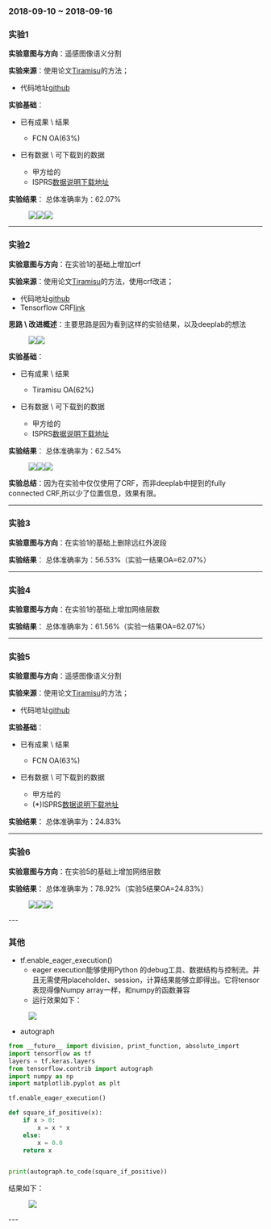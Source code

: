 ### 2018-09-10 ~ 2018-09-16

###  **实验1**

**实验意图与方向**：遥感图像语义分割

**实验来源**：使用论文[Tiramisu](https://arxiv.org/abs/1611.09326)的方法；

- 代码地址[github](https://github.com/HasnainRaz/FC-DenseNet-TensorFlow)

**实验基础**：

- 已有成果 \ 结果
	+ FCN OA(63%)

- 已有数据 \ 可下载到的数据
	+ 甲方给的
	+ ISPRS[数据说明下载地址](http://www2.isprs.org/commissions/comm2/wg4/vaihingen-2d-semantic-labeling-contest.html)

**实验结果**：
总体准确率为：62.07%
<figure class="third">
    <img src="1.png"><img src="1o.png"><img src="1s.png">
</figure>

---

###  **实验2**

**实验意图与方向**：在实验1的基础上增加crf

**实验来源**：使用论文[Tiramisu](https://arxiv.org/abs/1611.09326)的方法，使用crf改进；

- 代码地址[github](https://github.com/HasnainRaz/FC-DenseNet-TensorFlow)
- Tensorflow CRF[link](https://www.tensorflow.org/api_guides/python/contrib.crf)

**思路 \ 改进概述**：主要思路是因为看到这样的实验结果，以及deeplab的想法
<figure class="half">
    <img src="27.png"><img src="27o.png">
</figure>

**实验基础**：

- 已有成果 \ 结果
	+ Tiramisu OA(62%)

- 已有数据 \ 可下载到的数据
	+ 甲方给的
	+ ISPRS[数据说明下载地址](http://www2.isprs.org/commissions/comm2/wg4/vaihingen-2d-semantic-labeling-contest.html)

**实验结果**：
总体准确率为：62.54%
<figure class="third">
    <img src="27.png"><img src="27crf.png"><img src="27o.png">
</figure>

**实验总结**：因为在实验中仅仅使用了CRF，而非deeplab中提到的fully connected CRF,所以少了位置信息，效果有限。

---

###  **实验3**

**实验意图与方向**：在实验1的基础上删除远红外波段

**实验结果**：
总体准确率为：56.53%（实验一结果OA=62.07%）

---

###  **实验4**

**实验意图与方向**：在实验1的基础上增加网络层数

**实验结果**：
总体准确率为：61.56%（实验一结果OA=62.07%）

---

###  **实验5**

**实验意图与方向**：遥感图像语义分割

**实验来源**：使用论文[Tiramisu](https://arxiv.org/abs/1611.09326)的方法；

- 代码地址[github](https://github.com/HasnainRaz/FC-DenseNet-TensorFlow)

**实验基础**：

- 已有成果 \ 结果
	+ FCN OA(63%)

- 已有数据 \ 可下载到的数据
	+ 甲方给的
	+ (*)ISPRS[数据说明下载地址](http://www2.isprs.org/commissions/comm2/wg4/vaihingen-2d-semantic-labeling-contest.html)

**实验结果**：
总体准确率为：24.83%

---
###  **实验6**

**实验意图与方向**：在实验5的基础上增加网络层数

**实验结果**：
总体准确率为：78.92%（实验5结果OA=24.83%）

<figure class="third">
    <img src="7.png"><img src="7o.png"><img src="7s.png">
</figure>
---



 ### 其他
 - tf.enable_eager_execution()
 	+  eager execution能够使用Python 的debug工具、数据结构与控制流。并且无需使用placeholder、session，计算结果能够立即得出。它将tensor表现得像Numpy array一样，和numpy的函数兼容
	+ 运行效果如下：
 <figure class="1">
 	<img src="tf.png">
 </figure>

- autograph
```python (type)
from __future__ import division, print_function, absolute_import
import tensorflow as tf
layers = tf.keras.layers
from tensorflow.contrib import autograph
import numpy as np
import matplotlib.pyplot as plt

tf.enable_eager_execution()

def square_if_positive(x):
	if x > 0:
		x = x * x
	else:
		x = 0.0
	return x


print(autograph.to_code(square_if_positive))

```
结果如下：
 <figure class="1">
 	<img src="autograph.png">
 </figure>
---


